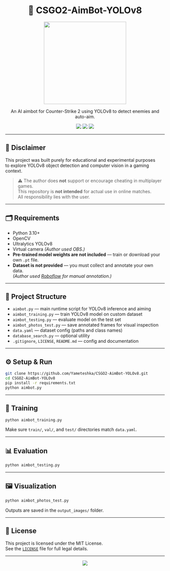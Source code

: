 <h1 align="center">🎯 CSGO2-AimBot-YOLOv8</h1>

<p align="center">
  <img src="https://media1.giphy.com/media/v1.Y2lkPTc5MGI3NjExeWViaTJueHFvMXJ4aWZybjhhNDdsNGZ4NjBkNnNzeDBwYTQwa2cyMCZlcD12MV9pbnRlcm5hbF9naWZfYnlfaWQmY3Q9cw/oHuXRj4gvnoOQ7p8nj/giphy.gif" width="260" />
</p>

<p align="center">
  An AI aimbot for Counter-Strike 2 using YOLOv8 to detect enemies and auto-aim.
</p>

<p align="center">
  <img src="https://img.shields.io/badge/status-completed-brightgreen?style=for-the-badge" />
  <img src="https://img.shields.io/github/stars/Yameteshka/CSGO2-AimBot-YOLOv8?style=for-the-badge&cacheSeconds=10" />
  <a href="LICENSE">
    <img src="https://img.shields.io/badge/license-MIT-blue?style=for-the-badge" />
  </a>
</p>

---

## 🧠 Disclaimer

This project was built purely for educational and experimental purposes  
to explore YOLOv8 object detection and computer vision in a gaming context.

> ⚠️ The author does **not** support or encourage cheating in multiplayer games.  
> This repository is **not intended** for actual use in online matches.  
> All responsibility lies with the user.

---

## 🗂️ Requirements

- Python 3.10+
- OpenCV
- Ultralytics YOLOv8
- Virtual camera *(Author used OBS.)*
- **Pre-trained model weights are not included** — train or download your own `.pt` file.
- **Dataset is not provided** — you must collect and annotate your own data.  
  *(Author used [Roboflow](https://roboflow.com) for manual annotation.)*

---

## 📂 Project Structure

- `aimbot.py` — main runtime script for YOLOv8 inference and aiming  
- `aimbot_training.py` — train YOLOv8 model on custom dataset  
- `aimbot_testing.py` — evaluate model on the test set  
- `aimbot_photos_test.py` — save annotated frames for visual inspection  
- `data.yaml` — dataset config (paths and class names)  
- `database_search.py` — optional utility  
- `.gitignore`, `LICENSE`, `README.md` — config and documentation

---

## ⚙️ Setup & Run

```bash
git clone https://github.com/Yameteshka/CSGO2-AimBot-YOLOv8.git
cd CSGO2-AimBot-YOLOv8
pip install -r requirements.txt
python aimbot.py
```

---

## 🧪 Training

```bash
python aimbot_training.py
```

Make sure `train/`, `val/`, and `test/` directories match `data.yaml`.

---

## 📊 Evaluation

```bash
python aimbot_testing.py
```

---

## 🖼️ Visualization

```bash
python aimbot_photos_test.py
```

Outputs are saved in the `output_images/` folder.

---

## 📄 License

This project is licensed under the MIT License.  
See the [`LICENSE`](LICENSE) file for full legal details.

---

<p align="center">
  <img src="https://capsule-render.vercel.app/api?type=waving&color=gradient&height=100&section=footer"/>
</p>
